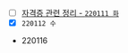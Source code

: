 - [ ] [자격증 관련 정리 - `220111 화`](https://www.notion.so/jhcode/2022-bd6b3252230343ffa0b42d0ca761822b)
- [X] `220112 수`
- 220116 
